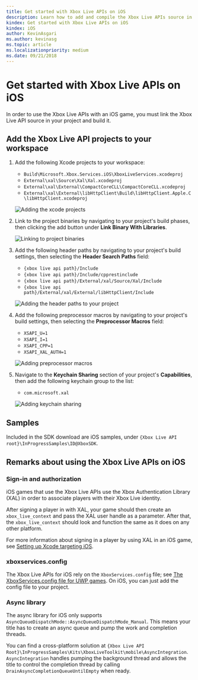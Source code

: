 ```yaml
---
title: Get started with Xbox Live APIs on iOS
description: Learn how to add and compile the Xbox Live APIs source in your iOS project.
kindex: Get started with Xbox Live APIs on iOS
kindex: iOS
author: KevinAsgari
ms.author: kevinasg
ms.topic: article
ms.localizationpriority: medium
ms.date: 09/21/2018
---
```


# Get started with Xbox Live APIs on iOS

In order to use the Xbox Live APIs with an iOS game, you must link the Xbox Live API source in your project and build it.


## Add the Xbox Live API projects to your workspace

1. Add the following Xcode projects to your workspace:  

    * `Build\Microsoft.Xbox.Services.iOS\XboxLiveServices.xcodeproj`
    * `External\xal\Source\Xal\Xal.xcodeproj`
    * `External\xal\External\CompactCoreCLL\CompactCoreCLL.xcodeproj`
    * `External\xal\External\libHttpClient\Build\libHttpClient.Apple.C\libHttpClient.xcodeproj`

    ![Adding the xcode projects](live-ios-get-started-with-xsapi-source-images/ios-add-xcode-projects.png)

2. Link to the project binaries by navigating to your project's build phases, then clicking the add button under **Link Binary With Libraries**.

    ![Linking to project binaries](live-ios-get-started-with-xsapi-source-images/ios-link-to-project-binaries.png)

3. Add the following header paths by navigating to your project's build settings, then selecting the **Header Search Paths** field:

    * `{xbox live api path}/Include`
    * `{xbox live api path}/Include/cpprestinclude`
    * `{xbox live api path}/External/xal/Source/Xal/Include`
    * `{xbox live api path}/External/xal/External/libHttpClient/Include`

    ![Adding the header paths to your project](live-ios-get-started-with-xsapi-source-images/ios-add-header-paths.png)

4. Add the following preprocessor macros by navigating to your project's build settings, then selecting the **Preprocessor Macros** field:

    * `XSAPI_U=1`
    * `XSAPI_I=1`
    * `XSAPI_CPP=1`
    * `XSAPI_XAL_AUTH=1`

    ![Adding preprocessor macros](live-ios-get-started-with-xsapi-source-images/ios-add-preprocessor-macros.png)

5. Navigate to the **Keychain Sharing** section of your project's **Capabilities**, then add the following keychain group to the list:

    * `com.microsoft.xal`

    ![Adding keychain sharing](live-ios-get-started-with-xsapi-source-images/ios-add-keychain-sharing.png)


## Samples

Included in the SDK download are iOS samples, under `{Xbox Live API root}\InProgressSamples\ID@XboxSDK`.


## Remarks about using the Xbox Live APIs on iOS


### Sign-in and authorization

iOS games that use the Xbox Live APIs use the Xbox Authentication Library (XAL) in order to associate players with their Xbox Live identity.

After signing a player in with XAL, your game should then create an `xbox_live_context` and pass the XAL user handle as a parameter.
After that, the `xbox_live_context` should look and function the same as it does on any other platform.

For more information about signing in a player by using XAL in an iOS game, see [Setting up Xcode targeting iOS](../live-xcode-ios-mp.md).


### xboxservices.config

The Xbox Live APIs for iOS rely on the `XboxServices.config` file; see [The XboxServices.config file for UWP games](../../vstudio-win10/live-xboxservices-config.md).
On iOS, you can just add the config file to your project.


### Async library

The async library for iOS only supports `AsyncQueueDispatchMode::AsyncQueueDispatchMode_Manual`.
This means your title has to create an async queue and pump the work and completion threads.  

You can find a cross-platform solution at `{Xbox Live API Root}\InProgressSamples\Kits\XboxLiveToolkit\mobile\AsyncIntegration`.  
`AsyncIntegration` handles pumping the background thread and allows the title to control the completion thread by calling `DrainAsyncCompletionQueueUntilEmpty` when ready.
